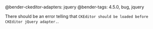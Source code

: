 @bender-ckeditor-adapters: jquery
@bender-tags: 4.5.0, bug, jquery

There should be an error telling that `CKEditor should be loaded before CKEditor jQuery adapter.`.
